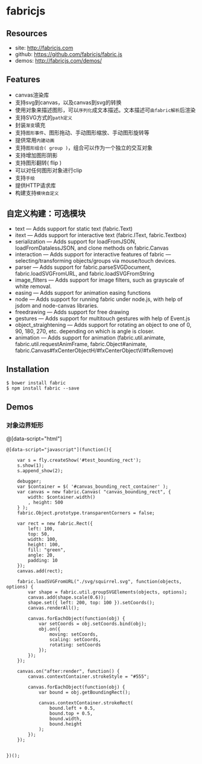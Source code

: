 # fabricjs

## Resources

* site: <http://fabricjs.com>
* github: <https://github.com/fabricjs/fabric.js>
* demos: <http://fabricjs.com/demos/>


## Features

* canvas渲染库
* 支持svg到canvas，以及canvas到svg的转换
* 使用对象来描述图形，可以`序列化`成文本描述。文本描述可`由fabric解析`后渲染
* 支持SVG方式的`path定义`
* 封装`渐变`填充
* 支持`图形事件`、图形拖动、手动图形缩放、手动图形旋转等
* 提供常用`内建动画`
* 支持`图形组合( group )`，组合可以作为一个独立的交互对象
* 支持增加图形阴影
* 支持图形翻转( flip )
* 可以对任何图形对象进行clip
* 支持`手绘`
* 提供HTTP请求库
* 构建支持`模块自定义`
    

## 自定义构建：可选模块
    
* text — Adds support for static text (fabric.Text)
* itext — Adds support for interactive text (fabric.IText, fabric.Textbox)
* serialization — Adds support for loadFromJSON, loadFromDatalessJSON, and clone methods on fabric.Canvas
* interaction — Adds support for interactive features of fabric — selecting/transforming objects/groups via mouse/touch devices.
* parser — Adds support for fabric.parseSVGDocument, fabric.loadSVGFromURL, and fabric.loadSVGFromString
* image_filters — Adds support for image filters, such as grayscale of white removal.
* easing — Adds support for animation easing functions
* node — Adds support for running fabric under node.js, with help of jsdom and node-canvas libraries.
* freedrawing — Adds support for free drawing
* gestures — Adds support for multitouch gestures with help of Event.js
* object_straightening — Adds support for rotating an object to one of 0, 90, 180, 270, etc. depending on which is angle is closer.
* animation — Adds support for animation (fabric.util.animate, fabric.util.requestAnimFrame, fabric.Object#animate, fabric.Canvas#fxCenterObjectH/#fxCenterObjectV/#fxRemove)


<style type="text/css">
@import "http://258i.com/static/bower_components/snippets/css/mp/style.css";
</style>

<script src="http://258i.com/static/bower_components/snippets/js/mp/fly.js"></script>
<script src="http://258i.com/static/build/fabric/fabric.js"></script>


## Installation

    $ bower install fabric
    $ npm install fabric --save


## Demos

### 对象边界矩形

<div id="canvas_bounding_rect_container">
    @[data-script="html"]<canvas id="canvas_bounding_rect"></canvas>
</div>

<div id="test_bounding_rect" class="test">
<div class="test-container">

    @[data-script="javascript"](function(){

        var s = fly.createShow('#test_bounding_rect');
        s.show(1);
        s.append_show(2);

        debugger;
        var $container = $( '#canvas_bounding_rect_container' );
        var canvas = new fabric.Canvas( "canvas_bounding_rect", {
            width: $container.width()
            , height: 500
        } );
        fabric.Object.prototype.transparentCorners = false;

        var rect = new fabric.Rect({
            left: 100,
            top: 50,
            width: 100,
            height: 100,
            fill: "green",
            angle: 20,
            padding: 10
        });
        canvas.add(rect);

        fabric.loadSVGFromURL("./svg/squirrel.svg", function(objects, options) {
            var shape = fabric.util.groupSVGElements(objects, options);
            canvas.add(shape.scale(0.6));
            shape.set({ left: 200, top: 100 }).setCoords();
            canvas.renderAll();

            canvas.forEachObject(function(obj) {
                var setCoords = obj.setCoords.bind(obj);
                obj.on({
                    moving: setCoords,
                    scaling: setCoords,
                    rotating: setCoords
                });
            });
        });

        canvas.on("after:render", function() {
            canvas.contextContainer.strokeStyle = "#555";

            canvas.forEachObject(function(obj) {
                var bound = obj.getBoundingRect();

                canvas.contextContainer.strokeRect(
                    bound.left + 0.5,
                    bound.top + 0.5,
                    bound.width,
                    bound.height
                );
            });
        });


    })();

</div>
<div class="test-console"></div>
<div class="test-panel">
</div>
</div>

